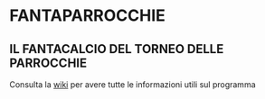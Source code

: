 # **FANTAPARROCCHIE**

## **IL FANTACALCIO DEL TORNEO DELLE PARROCCHIE**

Consulta la [wiki](https://github.com/atifovac/FantaParrocchie/wiki) per avere tutte le informazioni utili sul programma
